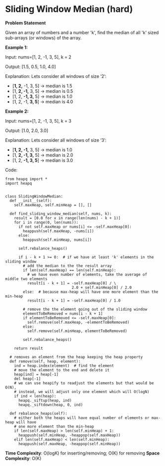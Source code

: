 # Sliding Window Median (hard)

**Problem Statement**

Given an array of numbers and a number 'k', find the median of all 'k' sized sub-arrays (or windows) of the array.

**Example 1:**

Input: nums=[1, 2, -1, 3, 5], k = 2

Output: [1.5, 0.5, 1.0, 4.0]

Explanation: Lets consider all windows of size ‘2’:
* [**1, 2,** -1, 3, 5] -> median is 1.5
* [1, **2, -1,** 3, 5] -> median is 0.5
* [1, 2, **-1, 3,** 5] -> median is 1.0
* [1, 2, -1, **3, 5**] -> median is 4.0

**Example 2:**

Input: nums=[1, 2, -1, 3, 5], k = 3

Output: [1.0, 2.0, 3.0]

Explanation: Lets consider all windows of size ‘3’:
* [**1, 2, -1,** 3, 5] -> median is 1.0
* [1, **2, -1, 3,** 5] -> median is 2.0
* [1, 2, **-1, 3, 5**] -> median is 3.0

Code:

```python3
from heapq import *
import heapq


class SlidingWindowMedian:
  def __init__(self):
    self.maxHeap, self.minHeap = [], []

  def find_sliding_window_median(self, nums, k):
    result = [0.0 for x in range(len(nums) - k + 1)]
    for i in range(0, len(nums)):
      if not self.maxHeap or nums[i] <= -self.maxHeap[0]:
        heappush(self.maxHeap, -nums[i])
      else:
        heappush(self.minHeap, nums[i])

      self.rebalance_heaps()

      if i - k + 1 >= 0:  # if we have at least 'k' elements in the sliding window
        # add the median to the the result array
        if len(self.maxHeap) == len(self.minHeap):
          # we have even number of elements, take the average of middle two elements
          result[i - k + 1] = -self.maxHeap[0] / \
                              2.0 + self.minHeap[0] / 2.0
        else:  # because max-heap will have one more element than the min-heap
          result[i - k + 1] = -self.maxHeap[0] / 1.0

        # remove the the element going out of the sliding window
        elementToBeRemoved = nums[i - k + 1]
        if elementToBeRemoved <= -self.maxHeap[0]:
          self.remove(self.maxHeap, -elementToBeRemoved)
        else:
          self.remove(self.minHeap, elementToBeRemoved)

        self.rebalance_heaps()

    return result

  # removes an element from the heap keeping the heap property
  def remove(self, heap, element):
    ind = heap.index(element)  # find the element
    # move the element to the end and delete it
    heap[ind] = heap[-1]
    del heap[-1]
    # we can use heapify to readjust the elements but that would be O(N),
    # instead, we will adjust only one element which will O(logN)
    if ind < len(heap):
      heapq._siftup(heap, ind)
      heapq._siftdown(heap, 0, ind)

  def rebalance_heaps(self):
    # either both the heaps will have equal number of elements or max-heap will have
    # one more element than the min-heap
    if len(self.maxHeap) > len(self.minHeap) + 1:
      heappush(self.minHeap, -heappop(self.maxHeap))
    elif len(self.maxHeap) < len(self.minHeap):
      heappush(self.maxHeap, -heappop(self.minHeap))
```
**Time Complexity**: O(logK) for inserting/removing; O(K) for removing
**Space Complexity**: O(K)
